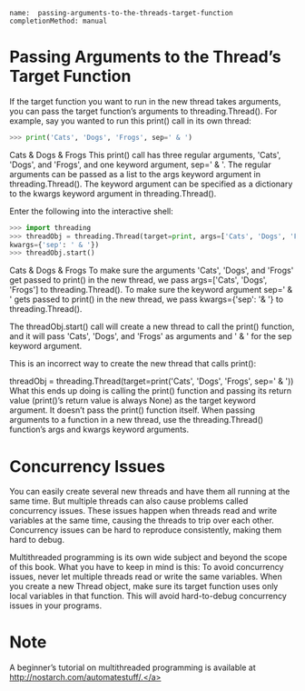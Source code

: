 ```ngMeta
name:  passing-arguments-to-the-threads-target-function
completionMethod: manual
```
# Passing Arguments to the Thread’s Target Function
If the target function you want to run in the new thread takes arguments, you can pass the target function’s arguments to threading.Thread(). For example, say you wanted to run this print() call in its own thread:

```python
>>> print('Cats', 'Dogs', 'Frogs', sep=' & ')
```
Cats & Dogs & Frogs
This print() call has three regular arguments, 'Cats', 'Dogs', and 'Frogs', and one keyword argument, sep=' & '. The regular arguments can be passed as a list to the args keyword argument in threading.Thread(). The keyword argument can be specified as a dictionary to the kwargs keyword argument in threading.Thread().

Enter the following into the interactive shell:

```python
>>> import threading
>>> threadObj = threading.Thread(target=print, args=['Cats', 'Dogs', 'Frogs'],
kwargs={'sep': ' & '})
>>> threadObj.start()
```
Cats & Dogs & Frogs
To make sure the arguments 'Cats', 'Dogs', and 'Frogs' get passed to print() in the new thread, we pass args=['Cats', 'Dogs', 'Frogs'] to threading.Thread(). To make sure the keyword argument sep=' & ' gets passed to print() in the new thread, we pass kwargs={'sep': '& '} to threading.Thread().

The threadObj.start() call will create a new thread to call the print() function, and it will pass 'Cats', 'Dogs', and 'Frogs' as arguments and ' & ' for the sep keyword argument.

This is an incorrect way to create the new thread that calls print():


threadObj = threading.Thread(target=print('Cats', 'Dogs', 'Frogs', sep=' & '))
What this ends up doing is calling the print() function and passing its return value (print()’s return value is always None) as the target keyword argument. It doesn’t pass the print() function itself. When passing arguments to a function in a new thread, use the threading.Thread() function’s args and kwargs keyword arguments.
# Concurrency Issues
You can easily create several new threads and have them all running at the same time. But multiple threads can also cause problems called concurrency issues. These issues happen when threads read and write variables at the same time, causing the threads to trip over each other. Concurrency issues can be hard to reproduce consistently, making them hard to debug.

Multithreaded programming is its own wide subject and beyond the scope of this book. What you have to keep in mind is this: To avoid concurrency issues, never let multiple threads read or write the same variables. When you create a new Thread object, make sure its target function uses only local variables in that function. This will avoid hard-to-debug concurrency issues in your programs.

# Note
A beginner’s tutorial on multithreaded programming is available at <span><a href=" http://nostarch.com/automatestuff/."> http://nostarch.com/automatestuff/.</a></span>